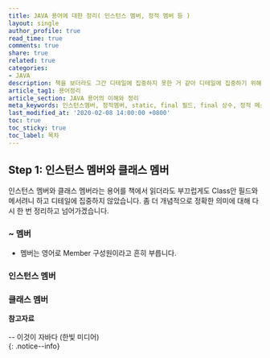 ```yaml
---
title: JAVA 용어에 대한 정리( 인스턴스 멤버, 정적 멤버 등 )
layout: single
author_profile: true
read_time: true
comments: true
share: true
related: true
categories:
- JAVA
description: 책을 보더라도 그간 디테일에 집중하지 못한 거 같아 디테일에 집중하기 위해 기본적인 용어에 대해 분류하겠습니다.
article_tag1: 용어정리
article_section: JAVA 용어의 이해와 정리
meta_keywords: 인스턴스멤버, 정적멤버, static, final 필드, final 상수, 정적 메소드, 인스턴스 메소드
last_modified_at: '2020-02-08 14:00:00 +0800'
toc: true
toc_sticky: true
toc_label: 목차
---
```


## Step 1: 인스턴스 멤버와 클래스 멤버 
인스턴스 멤버와 클래스 멤버라는 용어를 책에서 읽더라도 부끄럽게도 Class안 필드와 메서려니 하고 디테일에 집중하지 않았습니다. 좀 더 
개념적으로 정확한 의미에 대해 다시 한 번 정리하고 넘어가겠습니다. 

### ~ 멤버
- 멤버는 영어로 Member 구성원이라고 흔히 부릅니다. 

### 인스턴스 멤버


### 클래스 멤버



**참고자료** <br> <br>
-- 이것이 자바다 (한빛 미디어)<br> 
{: .notice--info}